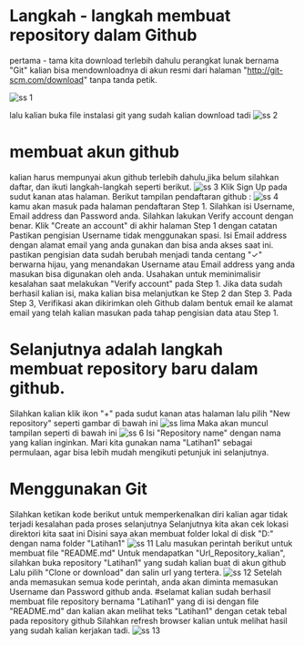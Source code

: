 # Langkah - langkah membuat repository dalam Github
pertama - tama kita download terlebih dahulu perangkat lunak bernama "Git" kalian bisa mendownloadnya di akun resmi dari halaman "http://git-scm.com/download" tanpa tanda petik.

![ss 1](https://github.com/putrinabila2301/LatihanVCS/blob/master/gambar/ss%201.png) 

lalu kalian buka file instalasi git yang sudah kalian download tadi 
![ss 2](https://github.com/putrinabila2301/LatihanVCS/blob/master/gambar/ss%202.png)
# membuat akun github
kalian harus mempunyai akun github terlebih dahulu,jika belum silahkan daftar, dan ikuti langkah-langkah seperti berikut.
![ss 3](https://github.com/putrinabila2301/LatihanVCS/blob/master/gambar/ss%203.png)
Klik Sign Up pada sudut kanan atas halaman. Berikut tampilan pendaftaran github : 
![ss 4](https://github.com/putrinabila2301/LatihanVCS/blob/master/gambar/ss%204.png)
kamu akan masuk pada halaman pendaftaran Step 1. Silahkan isi Username, Email address dan Password anda. Silahkan lakukan Verify account dengan benar. Klik "Create an account" di akhir halaman Step 1
dengan catatan
Pastikan pengisian Username tidak menggunakan spasi.
Isi Email address dengan alamat email yang anda gunakan dan bisa anda akses saat ini.
pastikan pengisian data sudah berubah menjadi tanda centang "✓" berwarna hijau, yang menandakan Username atau Email address yang anda masukan bisa digunakan oleh anda.
Usahakan untuk meminimalisir kesalahan saat melakukan "Verify account" pada Step 1.
Jika data sudah berhasil kalian isi, maka kalian bisa melanjutkan ke Step 2 dan Step 3. Pada Step 3, Verifikasi akan dikirimkan oleh Github dalam bentuk email ke alamat email yang telah kalian masukan pada tahap pengisian data atau Step 1.
# Selanjutnya adalah langkah membuat repository baru dalam github.
Silahkan kalian klik ikon "+" pada sudut kanan atas halaman lalu pilih "New repository" seperti gambar di bawah ini
![ss lima](https://github.com/putrinabila2301/LatihanVCS/blob/master/gambar/ss%20lima.png)
Maka akan muncul tampilan seperti di bawah ini 
![ss 6](https://github.com/putrinabila2301/LatihanVCS/blob/master/gambar/ss%206.png)
Isi "Repository name" dengan nama yang kalian inginkan. Mari kita gunakan nama "Latihan1" sebagai permulaan, agar bisa lebih mudah mengikuti petunjuk ini selanjutnya.
# Menggunakan Git
Silahkan ketikan kode berikut untuk memperkenalkan diri kalian agar tidak terjadi kesalahan pada proses selanjutnya
Selanjutnya kita akan cek lokasi direktori kita saat ini 
Disini saya akan membuat folder lokal di disk "D:" dengan nama folder "Latihan1" 
![ss 11](https://github.com/putrinabila2301/LatihanVCS/blob/master/gambar/ss%2011.png)
Lalu masukan perintah berikut untuk membuat file "README.md"
Untuk mendapatkan "Url_Repository_kalian", silahkan buka repository "Latihan1" yang sudah kalian buat di akun github
Lalu pilih "Clone or download" dan salin url yang tertera.
![ss 12](https://github.com/putrinabila2301/LatihanVCS/blob/master/gambar/ss%2012.png)
Setelah anda memasukan semua kode perintah, anda akan diminta memasukan Username dan Password github anda.
#selamat
kalian sudah berhasil membuat file repository bernama "Latihan1" yang di isi dengan file "README.md" dan kalian akan melihat teks "Latihan1" dengan cetak tebal pada repository github
Silahkan refresh browser kalian  untuk melihat hasil yang sudah kalian kerjakan tadi.
![ss 13](https://github.com/putrinabila2301/LatihanVCS/blob/master/gambar/ss%20%2013.png)

